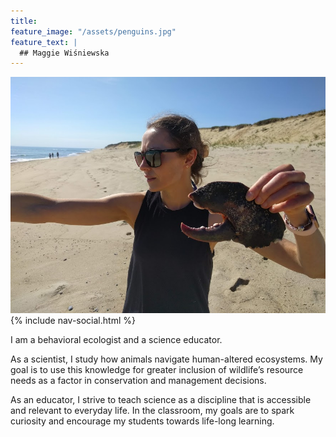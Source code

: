 ```yaml
---
title:  
feature_image: "/assets/penguins.jpg"
feature_text: |
  ## Maggie Wiśniewska 
---
```

![test](/assets/lobster.png)
{% include nav-social.html %}

I am a behavioral ecologist and a science educator.

As a scientist, I study how animals navigate human-altered ecosystems. My goal is to use this knowledge for greater inclusion of wildlife’s resource needs as a factor in conservation and management decisions. 

As an educator, I strive to teach science as a discipline that is accessible and relevant to everyday life. In the classroom, my goals are to spark curiosity and encourage my students towards life-long learning.

